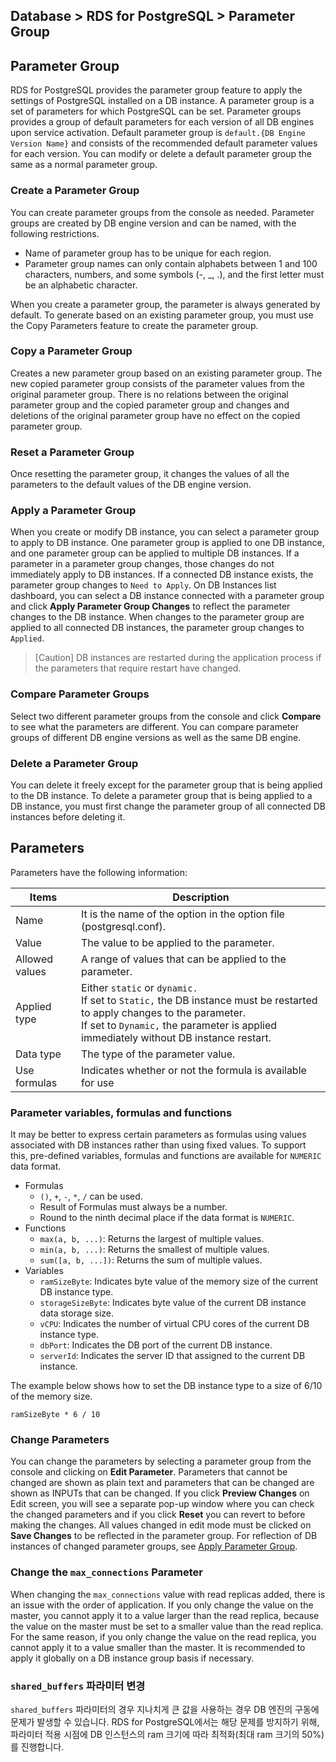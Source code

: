 ## Database > RDS for PostgreSQL > Parameter Group

## Parameter Group

RDS for PostgreSQL provides the parameter group feature to apply the settings of PostgreSQL installed on a DB instance. A parameter group is a set of parameters for which PostgreSQL can be set. Parameter groups provides a group of default parameters for each version of all DB engines upon service activation. Default parameter group is `default.{DB Engine Version Name}` and consists of the recommended default parameter values for each version. You can modify or delete a default parameter group the same as a normal parameter group.

### Create a Parameter Group

You can create parameter groups from the console as needed. Parameter groups are created by DB engine version and can be named, with the following restrictions.

* Name of parameter group has to be unique for each region.
* Parameter group names can only contain alphabets between 1 and 100 characters, numbers, and some symbols (-, _, .), and the first letter must be an alphabetic character.

When you create a parameter group, the parameter is always generated by default. To generate based on an existing parameter group, you must use the Copy Parameters feature to create the parameter group.

### Copy a Parameter Group

Creates a new parameter group based on an existing parameter group. The new copied parameter group consists of the parameter values from the original parameter group. There is no relations between the original parameter group and the copied parameter group and changes and deletions of the original parameter group have no effect on the copied parameter group.

### Reset a Parameter Group

Once resetting the parameter group, it changes the values of all the parameters to the default values of the DB engine version.

### Apply a Parameter Group

When you create or modify DB instance, you can select a parameter group to apply to DB instance. One parameter group is applied to one DB instance, and one parameter group can be applied to multiple DB instances. If a parameter in a parameter group changes, those changes do not immediately apply to DB instances. If a connected DB instance exists, the parameter group changes to `Need to Apply`. On DB Instances list dashboard, you can select a DB instance connected with a parameter group and click **Apply Parameter Group Changes** to reflect the parameter changes to the DB instance. When changes to the parameter group are applied to all connected DB instances, the parameter group changes to `Applied`.

> [Caution]
> DB instances are restarted during the application process if the parameters that require restart have changed.

### Compare Parameter Groups

Select two different parameter groups from the console and click **Compare** to see what the parameters are different. You can compare parameter groups of different DB engine versions as well as the same DB engine.

### Delete a Parameter Group

You can delete it freely except for the parameter group that is being applied to the DB instance. To delete a parameter group that is being applied to a DB instance, you must first change the parameter group of all connected DB instances before deleting it.

## Parameters

Parameters have the following information:

| Items          | Description                                                                                                                                                                                                           |
|----------------|-----------------------------------------------------------------------------------------------------------------------------------------------------------------------------------------------------------------------|
| Name           | It is the name of the option in the option file (postgresql.conf).                                                                                                                                                    |
| Value          | The value to be applied to the parameter.                                                                                                                                                                             |
| Allowed values | A range of values that can be applied to the parameter.                                                                                                                                                               |
| Applied type   | Either `static` or `dynamic.`<br/>If set to `Static,` the DB instance must be restarted to apply changes to the parameter.<br/>If set to `Dynamic,` the parameter is applied immediately without DB instance restart. |
| Data type      | The type of the parameter value.                                                                                                                                                                                      | 
| Use formulas   | Indicates whether or not the formula is available for use                                                                                                                                                             |

### Parameter variables, formulas and functions

It may be better to express certain parameters as formulas using values associated with DB instances rather than using fixed values. To support this, pre-defined variables, formulas and functions are available for `NUMERIC` data format.

* Formulas
    * `()`, `+`, `-`, `*`, `/` can be used.
    * Result of Formulas must always be a number.
    * Round to the ninth decimal place if the data format is `NUMERIC`.
* Functions
    * `max(a, b, ...)`: Returns the largest of multiple values.
    * `min(a, b, ...)`: Returns the smallest of multiple values.
    * `sum([a, b, ...])`: Returns the sum of multiple values.
* Variables
    * `ramSizeByte`: Indicates byte value of the memory size of the current DB instance type.
    * `storageSizeByte`: Indicates byte value of the current DB instance data storage size.
    * `vCPU`: Indicates the number of virtual CPU cores of the current DB instance type.
    * `dbPort`: Indicates the DB port of the current DB instance.
    * `serverId`: Indicates the server ID that assigned to the current DB instance.

The example below shows how to set the DB instance type to a size of 6/10 of the memory size.

```
ramSizeByte * 6 / 10
```

### Change Parameters

You can change the parameters by selecting a parameter group from the console and clicking on **Edit Parameter**. Parameters that cannot be changed are shown as plain text and parameters that can be changed are shown as INPUTs that can be changed. If you click **Preview Changes** on Edit screen, you will see a separate pop-up window where you can check the changed parameters and if you click **Reset** you can revert to before making the changes. All values changed in edit mode must be clicked on **Save Changes** to be reflected in the parameter group. For reflection of DB instances of changed parameter groups, see [Apply Parameter Group](parameter-group/#_5).

### Change the `max_connections` Parameter

When changing the `max_connections` value with read replicas added, there is an issue with the order of application. If you only change the value on the master, you cannot apply it to a value larger than the read replica, because the value on the master must be set to a smaller value than the read replica. For the same reason, if you only change the value on the read replica, you cannot apply it to a value smaller than the master. It is recommended to apply it globally on a DB instance group basis if necessary. 

### `shared_buffers` 파라미터 변경

`shared_buffers` 파라미터의 경우 지나치게 큰 값을 사용하는 경우 DB 엔진의 구동에 문제가 발생할 수 있습니다. RDS for PostgreSQL에서는 해당 문제를 방지하기 위해, 파라미터 적용 시점에 DB 인스턴스의 ram 크기에 따라 최적화(최대 ram 크기의 50%)를 진행합니다. 